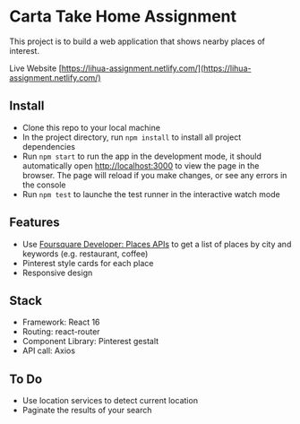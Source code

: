 # Carta Take Home Assignment
This project is to build a web application that shows nearby places of interest.

Live Website
[https://lihua-assignment.netlify.com/](https://lihua-assignment.netlify.com/)

## Install
- Clone this repo to your local machine
- In the project directory, run `npm install` to install all project dependencies
- Run `npm start` to run the app in the development mode, it should automatically open [http://localhost:3000](http://localhost:3000) to view the page in the browser. The page will reload if you make changes, or see any errors in the console
- Run `npm test` to launche the test runner in the interactive watch mode

## Features
- Use [Foursquare Developer: Places APIs](https://developer.foursquare.com/docs/) to get a list of places by city and keywords (e.g. restaurant, coffee)
- Pinterest style cards for each place 
- Responsive design

## Stack
- Framework: React 16
- Routing: react-router
- Component Library: Pinterest gestalt 
- API call: Axios
  
## To Do
- Use location services to detect current location
- Paginate the results of your search
